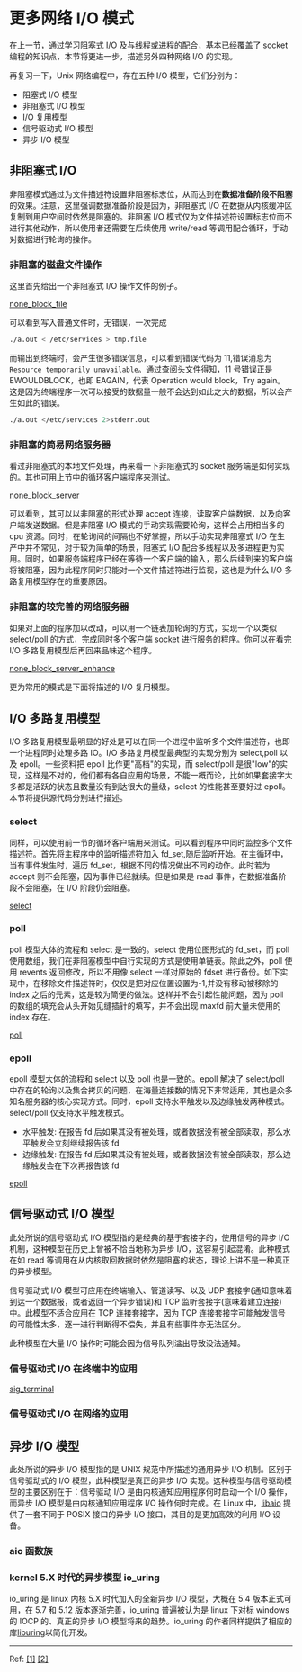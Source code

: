 # 更多网络 I/O 模式

在上一节，通过学习阻塞式 I/O 及与线程或进程的配合，基本已经覆盖了 socket 编程的知识点，本节将更进一步，描述另外四种网络 I/O 的实现。

再复习一下，Unix 网络编程中，存在五种 I/O 模型，它们分别为：

- 阻塞式 I/O 模型
- 非阻塞式 I/O 模型
- I/O 复用模型
- 信号驱动式 I/O 模型
- 异步 I/O 模型

## 非阻塞式 I/O

非阻塞模式通过为文件描述符设置非阻塞标志位，从而达到在**数据准备阶段不阻塞**的效果。注意，这里强调数据准备阶段是因为，非阻塞式 I/O 在数据从内核缓冲区复制到用户空间时依然是阻塞的。非阻塞 I/O 模式仅为文件描述符设置标志位而不进行其他动作，所以使用者还需要在后续使用 write/read 等调用配合循环，手动对数据进行轮询的操作。

### 非阻塞的磁盘文件操作

这里首先给出一个非阻塞式 I/O 操作文件的例子。

[none_block_file](../src/network/advanced_io/none_block_file.c ':include')

可以看到写入普通文件时，无错误，一次完成

```bash
./a.out < /etc/services > tmp.file
```

而输出到终端时，会产生很多错误信息，可以看到错误代码为 11,错误消息为`Resource temporarily unavailable`。通过查阅头文件得知，11 号错误正是 EWOULDBLOCK，也即 EAGAIN，代表 Operation would block，Try again。这是因为终端程序一次可以接受的数据量一般不会达到如此之大的数据，所以会产生如此的错误。

```bash
./a.out </etc/services 2>stderr.out
```

### 非阻塞的简易网络服务器

看过非阻塞式的本地文件处理，再来看一下非阻塞式的 socket 服务端是如何实现的。其也可用上节中的循环客户端程序来测试。

[none_block_server](../src/network/advanced_io/none_block_server.c ':include')

可以看到，其可以以非阻塞的形式处理 accept 连接，读取客户端数据，以及向客户端发送数据。但是非阻塞 I/O 模式的手动实现需要轮询，这样会占用相当多的 cpu 资源。同时，在轮询间的间隔也不好掌握，所以手动实现非阻塞式 I/O 在生产中并不常见，对于较为简单的场景，阻塞式 I/O 配合多线程以及多进程更为实用。同时，如果服务端程序已经在等待一个客户端的输入，那么后续到来的客户端将被阻塞，因为此程序同时只能对一个文件描述符进行监视，这也是为什么 I/O 多路复用模型存在的重要原因。

### 非阻塞的较完善的网络服务器

如果对上面的程序加以改动，可以用一个链表加轮询的方式，实现一个以类似 select/poll 的方式，完成同时多个客户端 socket 进行服务的程序。你可以在看完 I/O 多路复用模型后再回来品味这个程序。

[none_block_server_enhance](../src/network/advanced_io/none_block_server_enhance.c ':include')

更为常用的模式是下面将描述的 I/O 复用模型。

## I/O 多路复用模型

I/O 多路复用模型最明显的好处是可以在同一个进程中监听多个文件描述符，也即一个进程同时处理多路 IO。I/O 多路复用模型最典型的实现分别为 select,poll 以及 epoll。一些资料把 epoll 比作更"高档"的实现，而 select/poll 是很"low"的实现，这样是不对的，他们都有各自应用的场景，不能一概而论，比如如果套接字大多都是活跃的状态且数量没有到达很大的量级，select 的性能甚至要好过 epoll。本节将提供源代码分别进行描述。

### select

同样，可以使用前一节的循环客户端用来测试。可以看到程序中同时监控多个文件描述符。首先将主程序中的监听描述符加入 fd_set,随后监听开始。在主循环中，当有事件发生时，遍历 fd_set，根据不同的情况做出不同的动作。此时若为 accept 则不会阻塞，因为事件已经就续。但是如果是 read 事件，在数据准备阶段不会阻塞，在 I/O 阶段仍会阻塞。

[select](../src/network/advanced_io/select.c ':include')

### poll

poll 模型大体的流程和 select 是一致的。select 使用位图形式的 fd_set，而 poll 使用数组，我们在非阻塞模型中自行实现的方式是使用单链表。除此之外，poll 使用 revents 返回修改，所以不用像 select 一样对原始的 fdset 进行备份。如下实现中，在移除文件描述符时，仅仅是把对应位置设置为-1,并没有移动被移除的 index 之后的元素，这是较为简便的做法。这样并不会引起性能问题，因为 poll 的数组的填充会从头开始见缝插针的填写，并不会出现 maxfd 前大量未使用的 index 存在。

[poll](../src/network/advanced_io/poll.c ':include')

### epoll

epoll 模型大体的流程和 select 以及 poll 也是一致的。epoll 解决了 select/poll 中存在的轮询以及集合拷贝的问题，在海量连接数的情况下非常适用，其也是众多知名服务器的核心实现方式。同时，epoll 支持水平触发以及边缘触发两种模式。select/poll 仅支持水平触发模式。

- 水平触发: 在报告 fd 后如果其没有被处理，或者数据没有被全部读取，那么水平触发会立刻继续报告该 fd
- 边缘触发: 在报告 fd 后如果其没有被处理，或者数据没有被全部读取，那么边缘触发会在下次再报告该 fd

[epoll](../src/network/advanced_io/epoll.c ':include')

## 信号驱动式 I/O 模型

此处所说的信号驱动式 I/O 模型指的是经典的基于套接字的，使用信号的异步 I/O 机制，这种模型在历史上曾被不恰当地称为异步 I/O，这容易引起混淆。此种模式在如 read 等调用在从内核取回数据时依然是阻塞的状态，理论上讲不是一种真正的异步模型。

信号驱动式 I/O 模型可应用在终端输入、管道读写、以及 UDP 套接字(通知意味着到达一个数据报，或者返回一个异步错误)和 TCP 监听套接字(意味着建立连接)中。此模型不适合应用在 TCP 连接套接字，因为 TCP 连接套接字可能触发信号的可能性太多，逐一进行判断得不偿失，并且有些事件亦无法区分。

此种模型在大量 I/O 操作时可能会因为信号队列溢出导致没法通知。

### 信号驱动式 I/O 在终端中的应用

[sig_terminal](../src/network/advanced_io/sig_terminal.c ':include')

### 信号驱动式 I/O 在网络的应用

## 异步 I/O 模型

此处所说的异步 I/O 模型指的是 UNIX 规范中所描述的通用异步 I/O 机制。区别于信号驱动式的 I/O 模型，此种模型是真正的异步 I/O 实现。这种模型与信号驱动模型的主要区别在于：信号驱动 I/O 是由内核通知应用程序何时启动一个 I/O 操作，而异步 I/O 模型是由内核通知应用程序 I/O 操作何时完成。在 Linux 中，[libaio](https://archlinux.org/packages/core/x86_64/libaio/) 提供了一套不同于 POSIX 接口的异步 I/O 接口，其目的是更加高效的利用 I/O 设备。

### aio 函数族

### kernel 5.X 时代的异步模型 io_uring

io_uring 是 linux 内核 5.X 时代加入的全新异步 I/O 模型，大概在 5.4 版本正式可用，在 5.7 和 5.12 版本逐渐完善，io_uring 普遍被认为是 linux 下对标 windows 的 IOCP 的、真正的异步 I/O 模型将来的趋势。io_uring 的作者同样提供了相应的库[liburing](https://archlinux.org/packages/extra/x86_64/liburing/)以简化开发。

---

Ref:
[[1]](https://www.bilibili.com/video/BV1pp4y1e7xN?p=6)
[[2]](http://www.mathcs.emory.edu/~cheung/Courses/455/Syllabus/9-netw-prog/timeout6.html)
